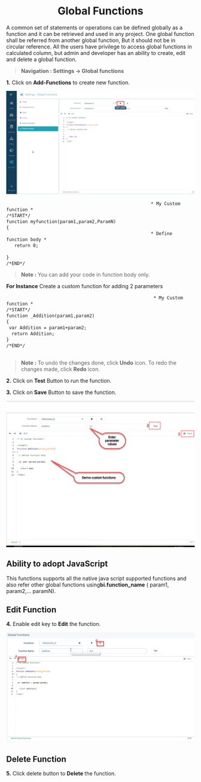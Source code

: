 

<h1><center>Global Functions</center></h1>

A common set of statements or operations can be defined globally as a function and it can be retrieved and used in any project. One global function shall be referred from another global function, But it should not be in circular reference. All the users have privilege to access global functions in calculated column, but admin and developer has an ability to create, edit and delete a global function.

> **Navigation : Settings → Global functions**

**1.**  Click on  **Add-Functions**  to create new function.

![enter image description here](https://raw.githubusercontent.com/sv18042016/fp1/d9712e86a6881444e961d60dfc6aab30bf665172/images/func1.png)

```
                                                      * My Custom function *
/*START*/ 
function myfunction(param1,param2,ParamN)
{
                                                      * Define function body *  
   return 0;

}
/*END*/
```

> **Note :**  You can add your code in function body only.

**For Instance**  Create a custom function for adding 2 parameters

```
                                                       * My Custom function *
/*START*/ 
function _Addition(param1,param2)
{
 var Addition = param1+param2;
  return Addition;
}
/*END*/
                                        
```
> **Note :**  To undo the changes done, click  **Undo**  icon. 
> To redo the changes made, click  **Redo**  icon.

**2.**  Click on  **Test**  Button to run the function.  

**3.**  Click on  **Save**  Button to save the function.

![enter image description here](https://raw.githubusercontent.com/sv18042016/fp1/2c15dfa03d8ed5eed5cdffdc1335c22ce759300c/images/global_functions.png)

## Ability to adopt JavaScript

This functions supports all the native java script supported functions and also refer other global functions using**bi.function_name**  ( param1, param2,... paramN).

## Edit Function

**4.**  Enable edit key to  **Edit**  the function.

![enter image description here](https://raw.githubusercontent.com/sv18042016/fp1/22605db49d5ca324b621e568ed48fca35508adb0/images/New_version5/TD_Gobal_Functions_Image3.png)

## Delete Function

**5.**  Click delete button to  **Delete**  the function.

<!--stackedit_data:
eyJoaXN0b3J5IjpbMTIxOTU1OTM3NCwtMTE2MTI5MDkzMiw3Mz
A5OTgxMTZdfQ==
-->